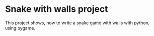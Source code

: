 # Snake with walls project

This project shows, how to  write a snake game with walls with python, using pygame. 
